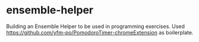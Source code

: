 # ensemble-helper
Building an Ensemble Helper to be used in programming exercises.
Used https://github.com/yfm-po/PomodoroTimer-chromeExtension as boilerplate.